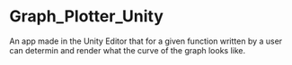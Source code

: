 # Graph_Plotter_Unity
 An app made in the Unity Editor that for a given function written by a user can determin and render what the curve of the  graph looks like.

